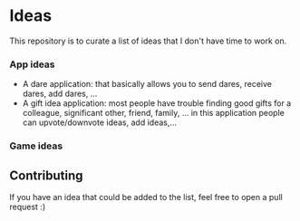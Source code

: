 # Ideas
This repository is to curate a list of ideas that I don't have time to work on.

### App ideas
- A dare application: that basically allows you to send dares, receive dares, add dares, ...
- A gift idea application: most people have trouble finding good gifts for a colleague, significant other, friend, family, ...
    in this application people can upvote/downvote ideas, add ideas,...
    
### Game ideas

## Contributing
If you have an idea that could be added to the list, feel free to open a pull request :)
